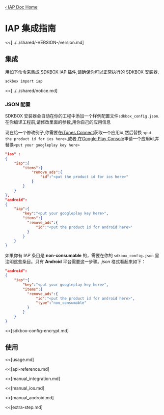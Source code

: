 [&#8249; IAP Doc Home](./)

<h1>IAP 集成指南</h1>
<<[../../shared/-VERSION-/version.md]

## 集成
用如下命令来集成 SDKBOX IAP 插件,请确保你可以正常执行的 SDKBOX 安装器.
```bash
sdkbox import iap
```

<<[../../shared/notice.md]

<!--## Configuration
<<[../../shared/sdkbox_cloud.md]
<<[../../shared/remote_application_config.md]-->


### JSON 配置
SDKBOX 安装器会自动在你的工程中添加一个样例配置文件`sdkbox_config.json`.在你编译工程前,请修改里面的参数,用你自己的应用信息

现在给一个修改例子,你需要在[iTunes Connect](http://itunesconnect.apple.com)获取一个应用id,然后替换 `<put the product id for ios here>`,或者,在[Google Play Console](https://play.google.com/apps/publish)申请一个应用id,并替换`<put your googleplay key here>`
```json
"ios" :
{
    "iap":{
        "items":{
            "remove_ads":{
                "id":"<put the product id for ios here>"
            }
        }
    }
},
"android":
{
    "iap":{
        "key":"<put your googleplay key here>",
        "items":{
          "remove_ads":{
              "id":"<put the product id for android here>"
          }
        }
    }
}
```

如果你有 IAP 条目是 __non-consumable__ 的，需要在你的 `sdkbox_config.json` 里注明这些条目。只有 __Android__ 平台需要这一步骤。*json* 格式看起来如下：
```json
"android":
{
    "iap":{
        "key":"<put your googleplay key here>",
        "items":{
          "remove_ads":{
              "id":"<put the product id for android here>",
              "type":"non_consumable"
          }
        }
    }
}
```

<<[sdkbox-config-encrypt.md]

## 使用

<<[usage.md]

<<[api-reference.md]

<<[manual_integration.md]

<<[manual_ios.md]

<<[manual_android.md]

<<[extra-step.md]
